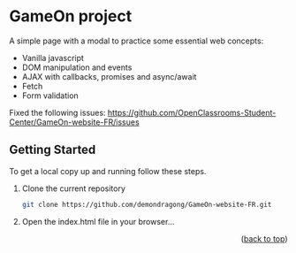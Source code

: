 <a name="readme-top"></a>
<!-- ABOUT THE PROJECT -->
# GameOn project

A simple page with a modal to practice some essential web concepts:
- Vanilla javascript
- DOM manipulation and events
- AJAX with callbacks, promises and async/await
- Fetch
- Form validation

Fixed the following issues: https://github.com/OpenClassrooms-Student-Center/GameOn-website-FR/issues


<!-- GETTING STARTED -->
## Getting Started

To get a local copy up and running follow these steps.


1. Clone the current repository
   ```sh
   git clone https://github.com/demondragong/GameOn-website-FR.git
   ```

2. Open the index.html file in your browser...


<p align="right">(<a href="#readme-top">back to top</a>)</p>


